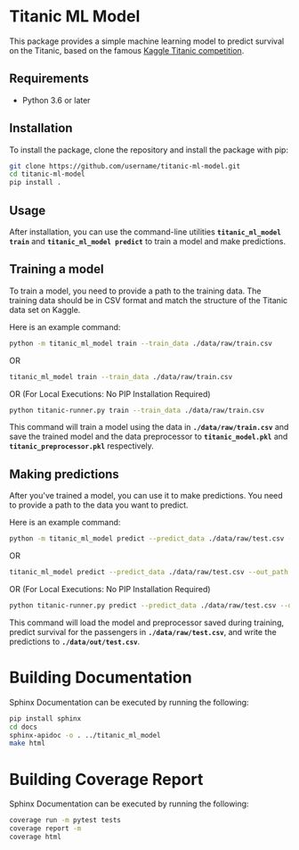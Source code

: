 # Titanic ML Model

This package provides a simple machine learning model to predict survival on the Titanic, based on the famous [Kaggle Titanic competition](https://www.kaggle.com/c/titanic). 

## Requirements

- Python 3.6 or later

## Installation

To install the package, clone the repository and install the package with pip:

```bash
git clone https://github.com/username/titanic-ml-model.git
cd titanic-ml-model
pip install .
```
## Usage
After installation, you can use the command-line utilities **`titanic_ml_model train`** and **`titanic_ml_model predict`** to train a model and make predictions.

## Training a model
To train a model, you need to provide a path to the training data. The training data should be in CSV format and match the structure of the Titanic data set on Kaggle.

Here is an example command:

```bash
python -m titanic_ml_model train --train_data ./data/raw/train.csv
```
OR
```bash
titanic_ml_model train --train_data ./data/raw/train.csv
```
OR (For Local Executions: No PIP Installation Required)
```bash
python titanic-runner.py train --train_data ./data/raw/train.csv
```

This command will train a model using the data in **`./data/raw/train.csv`** and save the trained model and the data preprocessor to **`titanic_model.pkl`** and **`titanic_preprocessor.pkl`** respectively.

## Making predictions
After you've trained a model, you can use it to make predictions. You need to provide a path to the data you want to predict.

Here is an example command:

```bash
python -m titanic_ml_model predict --predict_data ./data/raw/test.csv --out_path ./data/out/test.csv
```
OR
```bash
titanic_ml_model predict --predict_data ./data/raw/test.csv --out_path ./data/out/test.csv
```
OR (For Local Executions: No PIP Installation Required)
```bash
python titanic-runner.py predict --predict_data ./data/raw/test.csv --out_path ./data/out/test.csv
```

This command will load the model and preprocessor saved during training, predict survival for the passengers in **`./data/raw/test.csv`**, and write the predictions to **`./data/out/test.csv`**.

# Building Documentation

Sphinx Documentation can be executed by running the following:

```bash
pip install sphinx
cd docs
sphinx-apidoc -o . ../titanic_ml_model
make html
```

# Building Coverage Report

Sphinx Documentation can be executed by running the following:

```bash
coverage run -m pytest tests
coverage report -m
coverage html
```